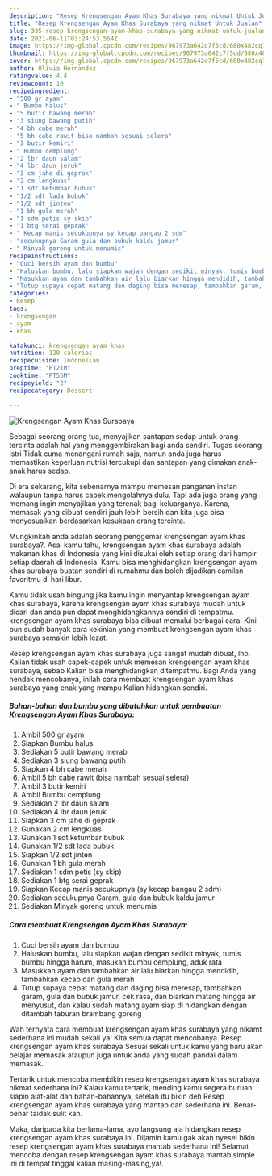 ```yaml
---
description: "Resep Krengsengan Ayam Khas Surabaya yang nikmat Untuk Jualan"
title: "Resep Krengsengan Ayam Khas Surabaya yang nikmat Untuk Jualan"
slug: 335-resep-krengsengan-ayam-khas-surabaya-yang-nikmat-untuk-jualan
date: 2021-06-11T03:24:53.554Z
image: https://img-global.cpcdn.com/recipes/967973a642c7f5cd/680x482cq70/krengsengan-ayam-khas-surabaya-foto-resep-utama.jpg
thumbnail: https://img-global.cpcdn.com/recipes/967973a642c7f5cd/680x482cq70/krengsengan-ayam-khas-surabaya-foto-resep-utama.jpg
cover: https://img-global.cpcdn.com/recipes/967973a642c7f5cd/680x482cq70/krengsengan-ayam-khas-surabaya-foto-resep-utama.jpg
author: Olivia Hernandez
ratingvalue: 4.4
reviewcount: 10
recipeingredient:
- "500 gr ayam"
- " Bumbu halus"
- "5 butir bawang merab"
- "3 siung bawang putih"
- "4 bh cabe merah"
- "5 bh cabe rawit bisa nambah sesuai selera"
- "3 butir kemiri"
- " Bumbu cemplung"
- "2 lbr daun salam"
- "4 lbr daun jeruk"
- "3 cm jahe di geprak"
- "2 cm lengkuas"
- "1 sdt ketumbar bubuk"
- "1/2 sdt lada bubuk"
- "1/2 sdt jinten"
- "1 bh gula merah"
- "1 sdm petis sy skip"
- "1 btg serai geprak"
- " Kecap manis secukupnya sy kecap bangau 2 sdm"
- "secukupnya Garam gula dan bubuk kaldu jamur"
- " Minyak goreng untuk menumis"
recipeinstructions:
- "Cuci bersih ayam dan bumbu"
- "Haluskan bumbu, lalu siapkan wajan dengan sedikit minyak, tumis bumbu hingga harum, masukan bumbu cemplung, aduk rata"
- "Masukkan ayam dan tambahkan air lalu biarkan hingga mendidih, tambahkan kecap dan gula merah"
- "Tutup supaya cepat matang dan daging bisa meresap, tambahkan garam, gula dan bubuk jamur, cek rasa, dan biarkan matang hingga air menyusut, dan kalau sudah matang ayam siap di hidangkan dengan ditambah taburan brambang goreng"
categories:
- Resep
tags:
- krengsengan
- ayam
- khas

katakunci: krengsengan ayam khas 
nutrition: 120 calories
recipecuisine: Indonesian
preptime: "PT21M"
cooktime: "PT55M"
recipeyield: "2"
recipecategory: Dessert

---
```



![Krengsengan Ayam Khas Surabaya](https://img-global.cpcdn.com/recipes/967973a642c7f5cd/680x482cq70/krengsengan-ayam-khas-surabaya-foto-resep-utama.jpg)

Sebagai seorang orang tua, menyajikan santapan sedap untuk orang tercinta adalah hal yang menggembirakan bagi anda sendiri. Tugas seorang istri Tidak cuma menangani rumah saja, namun anda juga harus memastikan keperluan nutrisi tercukupi dan santapan yang dimakan anak-anak harus sedap.

Di era  sekarang, kita sebenarnya mampu memesan panganan instan walaupun tanpa harus capek mengolahnya dulu. Tapi ada juga orang yang memang ingin menyajikan yang terenak bagi keluarganya. Karena, memasak yang dibuat sendiri jauh lebih bersih dan kita juga bisa menyesuaikan berdasarkan kesukaan orang tercinta. 



Mungkinkah anda adalah seorang penggemar krengsengan ayam khas surabaya?. Asal kamu tahu, krengsengan ayam khas surabaya adalah makanan khas di Indonesia yang kini disukai oleh setiap orang dari hampir setiap daerah di Indonesia. Kamu bisa menghidangkan krengsengan ayam khas surabaya buatan sendiri di rumahmu dan boleh dijadikan camilan favoritmu di hari libur.

Kamu tidak usah bingung jika kamu ingin menyantap krengsengan ayam khas surabaya, karena krengsengan ayam khas surabaya mudah untuk dicari dan anda pun dapat menghidangkannya sendiri di tempatmu. krengsengan ayam khas surabaya bisa dibuat memalui berbagai cara. Kini pun sudah banyak cara kekinian yang membuat krengsengan ayam khas surabaya semakin lebih lezat.

Resep krengsengan ayam khas surabaya juga sangat mudah dibuat, lho. Kalian tidak usah capek-capek untuk memesan krengsengan ayam khas surabaya, sebab Kalian bisa menghidangkan ditempatmu. Bagi Anda yang hendak mencobanya, inilah cara membuat krengsengan ayam khas surabaya yang enak yang mampu Kalian hidangkan sendiri.

<!--inarticleads1-->

##### Bahan-bahan dan bumbu yang dibutuhkan untuk pembuatan Krengsengan Ayam Khas Surabaya:

1. Ambil 500 gr ayam
1. Siapkan  Bumbu halus
1. Sediakan 5 butir bawang merab
1. Sediakan 3 siung bawang putih
1. Siapkan 4 bh cabe merah
1. Ambil 5 bh cabe rawit (bisa nambah sesuai selera)
1. Ambil 3 butir kemiri
1. Ambil  Bumbu cemplung
1. Sediakan 2 lbr daun salam
1. Sediakan 4 lbr daun jeruk
1. Siapkan 3 cm jahe di geprak
1. Gunakan 2 cm lengkuas
1. Gunakan 1 sdt ketumbar bubuk
1. Gunakan 1/2 sdt lada bubuk
1. Siapkan 1/2 sdt jinten
1. Gunakan 1 bh gula merah
1. Sediakan 1 sdm petis (sy skip)
1. Sediakan 1 btg serai geprak
1. Siapkan  Kecap manis secukupnya (sy kecap bangau 2 sdm)
1. Sediakan secukupnya Garam, gula dan bubuk kaldu jamur
1. Sediakan  Minyak goreng untuk menumis




<!--inarticleads2-->

##### Cara membuat Krengsengan Ayam Khas Surabaya:

1. Cuci bersih ayam dan bumbu
1. Haluskan bumbu, lalu siapkan wajan dengan sedikit minyak, tumis bumbu hingga harum, masukan bumbu cemplung, aduk rata
1. Masukkan ayam dan tambahkan air lalu biarkan hingga mendidih, tambahkan kecap dan gula merah
1. Tutup supaya cepat matang dan daging bisa meresap, tambahkan garam, gula dan bubuk jamur, cek rasa, dan biarkan matang hingga air menyusut, dan kalau sudah matang ayam siap di hidangkan dengan ditambah taburan brambang goreng




Wah ternyata cara membuat krengsengan ayam khas surabaya yang nikamt sederhana ini mudah sekali ya! Kita semua dapat mencobanya. Resep krengsengan ayam khas surabaya Sesuai sekali untuk kamu yang baru akan belajar memasak ataupun juga untuk anda yang sudah pandai dalam memasak.

Tertarik untuk mencoba membikin resep krengsengan ayam khas surabaya nikmat sederhana ini? Kalau kamu tertarik, mending kamu segera buruan siapin alat-alat dan bahan-bahannya, setelah itu bikin deh Resep krengsengan ayam khas surabaya yang mantab dan sederhana ini. Benar-benar taidak sulit kan. 

Maka, daripada kita berlama-lama, ayo langsung aja hidangkan resep krengsengan ayam khas surabaya ini. Dijamin kamu gak akan nyesel bikin resep krengsengan ayam khas surabaya mantab sederhana ini! Selamat mencoba dengan resep krengsengan ayam khas surabaya mantab simple ini di tempat tinggal kalian masing-masing,ya!.

